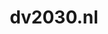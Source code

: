 ---
layout: post
title: "dv2030.nl"
internal_url: "/dutchgov/dv2030.nl.html"
subdomains_count: 2
all_subdomains_count: 2
urls_count: 0
ssl_rank: 0
http_rank: 0
url_link: /data/dv2030.nl/urls.txt
all_subdomains_link: /data/dv2030.nl/all_subdomains.txt
subdomains_link: /data/dv2030.nl/subdomains.txt
categories: dutchgov
---